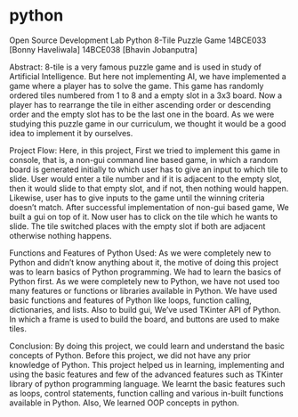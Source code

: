 # python

Open Source Development Lab
Python
8-Tile Puzzle Game
14BCE033 [Bonny Haveliwala]
14BCE038 [Bhavin Jobanputra]

Abstract:
8-tile is a very famous puzzle game and is used in study of Artificial
Intelligence. But here not implementing AI, we have implemented a
game where a player has to solve the game. This game has randomly
ordered tiles numbered from 1 to 8 and a empty slot in a 3x3 board.
Now a player has to rearrange the tile in either ascending order or
descending order and the empty slot has to be the last one in the
board. As we were studying this puzzle game in our curriculum, we
thought it would be a good idea to implement it by ourselves.

Project Flow:
Here, in this project, First we tried to implement this game in console,
that is, a non-gui command line based game, in which a random board
is generated initially to which user has to give an input to which tile to
slide. User would enter a tile number and if it is adjacent to the empty
slot, then it would slide to that empty slot, and if not, then nothing
would happen. Likewise, user has to give inputs to the game until the
winning criteria doesn’t match.
After successful implementation of non-gui based game, We built
a gui on top of it. Now user has to click on the tile which he wants to
slide. The tile switched places with the empty slot if both are adjacent
otherwise nothing happens.

Functions and Features of Python Used:
As we were completely new to Python and didn’t know anything about
it, the motive of doing this project was to learn basics of Python
programming. We had to learn the basics of Python first. As we were
completely new to Python, we have not used too many features or
functions or libraries available in Python. We have used basic
functions and features of Python like loops, function calling,
dictionaries, and lists. Also to build gui, We’ve used TKinter API of
Python. In which a frame is used to build the board, and buttons are
used to make tiles.

Conclusion:
By doing this project, we could learn and understand the basic
concepts of Python. Before this project, we did not have any prior
knowledge of Python. This project helped us in learning, implementing
and using the basic features and few of the advanced features such
as TKinter library of python programming language. We learnt the
basic features such as loops, control statements, function calling and
various in-built functions available in Python. Also, We learned OOP
concepts in python.
